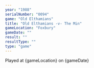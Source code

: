 ```yaml
---
year: "1988"
serialNumber: "0094" 
game: "Old Elthamians"
title: "Old Elthamians -v- The Min"
gameLocation: "Foxbury"
gameDate: ""
result: ""
resultType: ""
type: "game"
---
```


Played at {gameLocation} on {gameDate} 